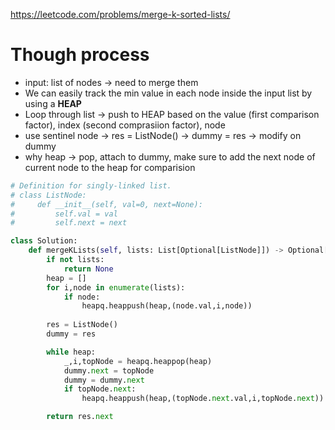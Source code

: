 https://leetcode.com/problems/merge-k-sorted-lists/

# Though process
- input: list of nodes -> need to merge them
- We can easily track the min value in each node inside the input list by using a **HEAP**
- Loop through list -> push to HEAP based on the value (first comparison factor), index (second comprasiion factor), node
- use sentinel node -> res = ListNode() -> dummy = res -> modify on dummy
- why heap -> pop, attach to dummy, make sure to add the next node of current node to the heap for comparision


```python
# Definition for singly-linked list.
# class ListNode:
#     def __init__(self, val=0, next=None):
#         self.val = val
#         self.next = next

class Solution:
    def mergeKLists(self, lists: List[Optional[ListNode]]) -> Optional[ListNode]:
        if not lists:
            return None
        heap = []
        for i,node in enumerate(lists):
            if node:
                heapq.heappush(heap,(node.val,i,node))
        
        res = ListNode()
        dummy = res

        while heap:
            _,i,topNode = heapq.heappop(heap)
            dummy.next = topNode
            dummy = dummy.next
            if topNode.next:
                heapq.heappush(heap,(topNode.next.val,i,topNode.next)) 

        return res.next
```